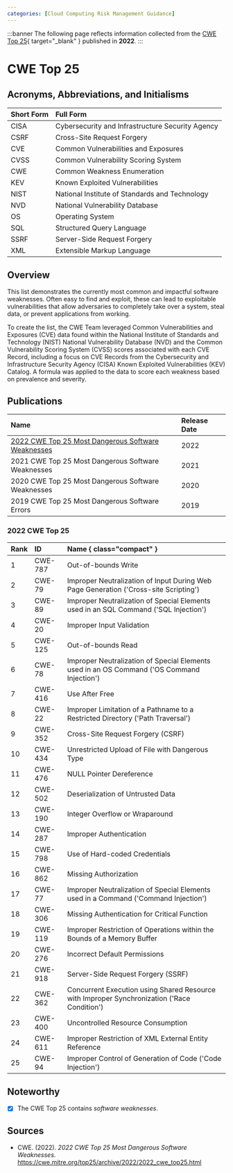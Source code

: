 ```yaml
---
categories: [Cloud Computing Risk Management Guidance]
---
```


:::banner
The following page reflects information collected from the [CWE Top 25](https://cwe.mitre.org/top25/archive/2022/2022_cwe_top25.html){ target="_blank" } published in **2022**.
:::

# CWE Top 25

## Acronyms, Abbreviations, and Initialisms

Short Form | Full Form
:--- | :---
CISA | Cybersecurity and Infrastructure Security Agency
CSRF | Cross-Site Request Forgery
CVE | Common Vulnerabilities and Exposures
CVSS | Common Vulnerability Scoring System
CWE | Common Weakness Enumeration
KEV | Known Exploited Vulnerabilities
NIST | National Institute of Standards and Technology
NVD | National Vulnerability Database
OS | Operating System
SQL | Structured Query Language
SSRF | Server-Side Request Forgery
XML | Extensible Markup Language

## Overview

This list demonstrates the currently most common and impactful software weaknesses. Often easy to find and exploit, these can lead to exploitable vulnerabilities that allow adversaries to completely take over a system, steal data, or prevent applications from working.

To create the list, the CWE Team leveraged Common Vulnerabilities and Exposures (CVE) data found within the National Institute of Standards and Technology (NIST) National Vulnerability Database (NVD) and the Common Vulnerability Scoring System (CVSS) scores associated with each CVE Record, including a focus on CVE Records from the Cybersecurity and Infrastructure Security Agency (CISA) Known Exploited Vulnerabilities (KEV) Catalog. A formula was applied to the data to score each weakness based on prevalence and severity.

## Publications

Name | Release Date
:--- | :---
[2022 CWE Top 25 Most Dangerous Software Weaknesses](#2022-cwe-top-25) | 2022
2021 CWE Top 25 Most Dangerous Software Weaknesses | 2021
2020 CWE Top 25 Most Dangerous Software Weaknesses | 2020
2019 CWE Top 25 Most Dangerous Software Errors | 2019

### 2022 CWE Top 25

Rank | ID | Name { class="compact" }
:--- | :--- | :---
1 | CWE-787 | Out-of-bounds Write
2 | CWE-79 | 	Improper Neutralization of Input During Web Page Generation ('Cross-site Scripting')
3 | CWE-89 | Improper Neutralization of Special Elements used in an SQL Command ('SQL Injection')
4 | CWE-20 | Improper Input Validation
5 | CWE-125 | Out-of-bounds Read
6 | CWE-78 | Improper Neutralization of Special Elements used in an OS Command ('OS Command Injection')
7 | CWE-416 | Use After Free
8 | CWE-22 | Improper Limitation of a Pathname to a Restricted Directory ('Path Traversal')
9 | CWE-352 | Cross-Site Request Forgery (CSRF)
10 | CWE-434 | Unrestricted Upload of File with Dangerous Type
11 | CWE-476 | NULL Pointer Dereference
12 | CWE-502 | Deserialization of Untrusted Data
13 | CWE-190 | Integer Overflow or Wraparound
14 | CWE-287 | Improper Authentication
15 | CWE-798 | Use of Hard-coded Credentials
16 | CWE-862 | Missing Authorization
17 | CWE-77 | Improper Neutralization of Special Elements used in a Command ('Command Injection')
18 | CWE-306 | Missing Authentication for Critical Function
19 | CWE-119 | Improper Restriction of Operations within the Bounds of a Memory Buffer
20 | CWE-276 | Incorrect Default Permissions
21 | CWE-918 | Server-Side Request Forgery (SSRF)
22 | CWE-362 | Concurrent Execution using Shared Resource with Improper Synchronization ('Race Condition')
23 | CWE-400 | Uncontrolled Resource Consumption
24 | CWE-611 | Improper Restriction of XML External Entity Reference
25 | CWE-94 | Improper Control of Generation of Code ('Code Injection')

## Noteworthy

- [x] The CWE Top 25 contains *software weaknesses*.

## Sources

- CWE. (2022). *2022 CWE Top 25 Most Dangerous Software Weaknesses*. https://cwe.mitre.org/top25/archive/2022/2022_cwe_top25.html